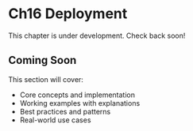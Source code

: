 # Ch16 Deployment

This chapter is under development. Check back soon!

## Coming Soon

This section will cover:
- Core concepts and implementation
- Working examples with explanations
- Best practices and patterns
- Real-world use cases
